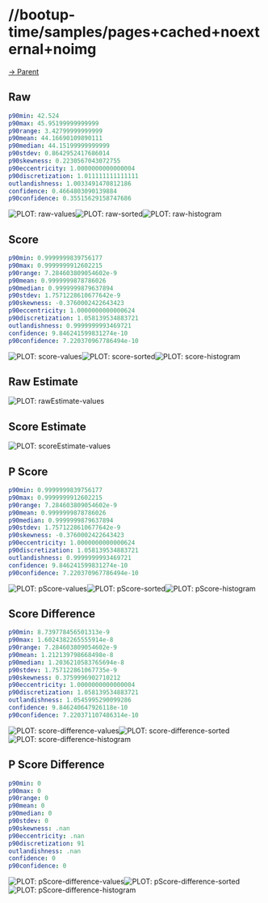 
# //bootup-time/samples/pages+cached+noexternal+noimg

[→ Parent](../..)


## Raw


```yaml
p90min: 42.524
p90max: 45.95199999999999
p90range: 3.42799999999999
p90mean: 44.16690109890111
p90median: 44.15199999999999
p90stdev: 0.8642952417686014
p90skewness: 0.2230567043072755
p90eccentricity: 1.0000000000000004
p90discretization: 1.011111111111111
outlandishness: 1.0033491470812186
confidence: 0.4664803090139884
p90confidence: 0.35515629158747686

```

![PLOT: raw-values](./raw/values.svg)![PLOT: raw-sorted](./raw/sorted.svg)![PLOT: raw-histogram](./raw/histogram.svg)
## Score


```yaml
p90min: 0.9999999839756177
p90max: 0.9999999912602215
p90range: 7.284603809054602e-9
p90mean: 0.9999999878786026
p90median: 0.9999999879637894
p90stdev: 1.7571228610677642e-9
p90skewness: -0.3760002422643423
p90eccentricity: 1.0000000000000624
p90discretization: 1.058139534883721
outlandishness: 0.9999999993469721
confidence: 9.846241599831274e-10
p90confidence: 7.220370967786494e-10

```

![PLOT: score-values](./score/values.svg)![PLOT: score-sorted](./score/sorted.svg)![PLOT: score-histogram](./score/histogram.svg)
## Raw Estimate

![PLOT: rawEstimate-values](./rawEstimate/values.svg)
## Score Estimate

![PLOT: scoreEstimate-values](./scoreEstimate/values.svg)
## P Score


```yaml
p90min: 0.9999999839756177
p90max: 0.9999999912602215
p90range: 7.284603809054602e-9
p90mean: 0.9999999878786026
p90median: 0.9999999879637894
p90stdev: 1.7571228610677642e-9
p90skewness: -0.3760002422643423
p90eccentricity: 1.0000000000000624
p90discretization: 1.058139534883721
outlandishness: 0.9999999993469721
confidence: 9.846241599831274e-10
p90confidence: 7.220370967786494e-10

```

![PLOT: pScore-values](./pScore/values.svg)![PLOT: pScore-sorted](./pScore/sorted.svg)![PLOT: pScore-histogram](./pScore/histogram.svg)
## Score Difference


```yaml
p90min: 8.739778456501313e-9
p90max: 1.6024382265555914e-8
p90range: 7.284603809054602e-9
p90mean: 1.212139798668498e-8
p90median: 1.2036210583765694e-8
p90stdev: 1.757122861067735e-9
p90skewness: 0.3759996902710212
p90eccentricity: 1.0000000000000004
p90discretization: 1.058139534883721
outlandishness: 1.0545995290099286
confidence: 9.846240647926118e-10
p90confidence: 7.220371107486314e-10

```

![PLOT: score-difference-values](./score-difference/values.svg)![PLOT: score-difference-sorted](./score-difference/sorted.svg)![PLOT: score-difference-histogram](./score-difference/histogram.svg)
## P Score Difference


```yaml
p90min: 0
p90max: 0
p90range: 0
p90mean: 0
p90median: 0
p90stdev: 0
p90skewness: .nan
p90eccentricity: .nan
p90discretization: 91
outlandishness: .nan
confidence: 0
p90confidence: 0

```

![PLOT: pScore-difference-values](./pScore-difference/values.svg)![PLOT: pScore-difference-sorted](./pScore-difference/sorted.svg)![PLOT: pScore-difference-histogram](./pScore-difference/histogram.svg)